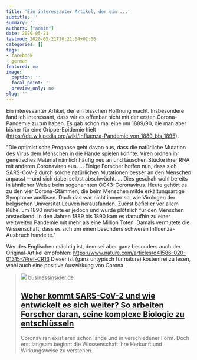 ```yaml
---
title: 'Ein interessanter Artikel, der ein ...'
subtitle: ''
summary: ''
authors: ["admin"]
date: 2020-05-21
lastmod: 2020-05-21T20:21:54+02:00
categories: []
tags:
- facebook
- german
featured: no
image:
  caption: ''
  focal_point: ''
  preview_only: no
slug: ''
---
```

Ein interessanter Artikel, der ein bisschen Hoffnung macht. Insbesondere fand ich interessant, dass wir es offenbar nicht mit der ersten Corona-Pandemie zu tun haben. Es gab schon mal eine um 1889/90, die man aber bisher für eine Grippe-Epidemie hielt (https://de.wikipedia.org/wiki/Influenza-Pandemie_von_1889_bis_1895).  

"Die optimistische Prognose geht davon aus, dass die natürliche Mutation des Virus dem Menschen in die Hände spielen könnte. Viren ordnen ihr genetisches Material nämlich häufig neu an und tauschen Stücke ihrer RNA mit anderen Coronaviren aus. ...
Einige Forscher hoffen nun, dass sich SARS-CoV-2 durch solche natürlichen Mutationen besser an den Menschen anpasst —und sich dabei selbst abschwächt. ...
Dies geschah wohl bereits in ähnlicher Weise beim sogenannten OC43-Coronavirus. Heute gehört es zu den vier Corona-Stämmen, die beim Menschen milde erkältungsartige Symptome auslösen. Doch das war nicht immer so, wie Virologen der belgischen Universität Leuven herausfanden.
Zuerst befiel er vor allem Kühe, um 1890 mutierte er jedoch und wurde plötzlich für den Menschen ansteckend. In den Jahren 1889 bis 1890 kam es daraufhin zu einer weltweiten Pandemie mit mehr als eine Million Toten. Damals vermutete die Wissenschaft, dass es sich um einen besonders schweren Influenza-Ausbruch handelte."

Wer des Englischen mächtig ist, dem sei aber ganz besonders auch der Original-Artikel empfohlen: https://www.nature.com/articles/d41586-020-01315-7#ref-CR13
Dieser ist (ganz untypisch für nature) kostenfrei zu lesen, wohl auch eine positive Auswirkung von Corona.
> [![](https://cdn.businessinsider.de/wp-content/uploads/2020/05/GettyImages-1212970567-scaled.jpg)](https://www.businessinsider.de/wissenschaft/woher-kommt-sars-cov-2-und-wie-entwickelt-es-sich-weiter-so-arbeiten-forscher-daran-seine-komplexe-biologie-zu-entschlusseln/)
> businessinsider.de
> ## [Woher kommt SARS-CoV-2 und wie entwickelt es sich weiter? So arbeiten Forscher daran, seine komplexe Biologie zu entschlüsseln](https://www.businessinsider.de/wissenschaft/woher-kommt-sars-cov-2-und-wie-entwickelt-es-sich-weiter-so-arbeiten-forscher-daran-seine-komplexe-biologie-zu-entschlusseln/)
>
>Coronaviren existieren schon lange und in verschiedener Form. Doch erst langsam beginnt die Wisssenschaft ihre Herkunft und Wirkungsweise zu verstehen.


